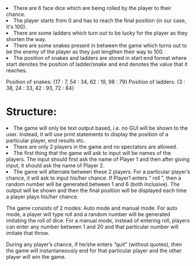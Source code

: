 <li> There are 6 face dice which are being rolled by the player to their chance.</li>
<li> The player starts from 0 and has to reach the final position (in our case, it's 100). </li>
<li> There are some ladders which turn out to be lucky for the player as they shorten the way. </li>
<li> There are some snakes present in between the game which turns out to be the enemy of the player as they just lengthen their way to 100. </li>
<li> The position of snakes and ladders are stored in start:end format where start denotes the position of ladder/snake and end denotes the value that it reaches. </li>

Position of snakes: {17 : 7, 54 : 34, 62 : 19, 98 : 79}
Position of ladders: {3 : 38, 24 : 33, 42 : 93, 72 : 84}

# Structure:
<li> The game will only be text output based, i.e. no GUI will be shown to the user. Instead, it will use print statements to display the position of a particular player, 
  end results etc. </li>
<li> There are only 2 players in the game and no spectators are allowed. </li>
<li> The first thing that the game will ask to input will be names of the players.
    The input should first ask the name of Player 1 and then after giving input,
    it should ask the name of Player 2. </li>
<li> The game will alternate between these 2 players.
    For a particular player’s chance, it will ask to input his/her chance. If Player1 enters “ roll ”, then a random number will be generated between 1 and 6 (both inclusive).
    The output will be shown and then the final position will be displayed each time a player plays his/her chance. </li>

The game consists of 2 modes: Auto mode and manual mode. 
  For auto mode, a player will type roll and a random number will be generated imitating the roll of dice. 
  For a manual mode, instead of entering roll, players can enter any number between 1 and 20 and that particular number will imitate that throw.

During any player’s chance, if he/she enters “quit” (without quotes), then the game will instantaneously end for that particular player and the other player will win the game.
